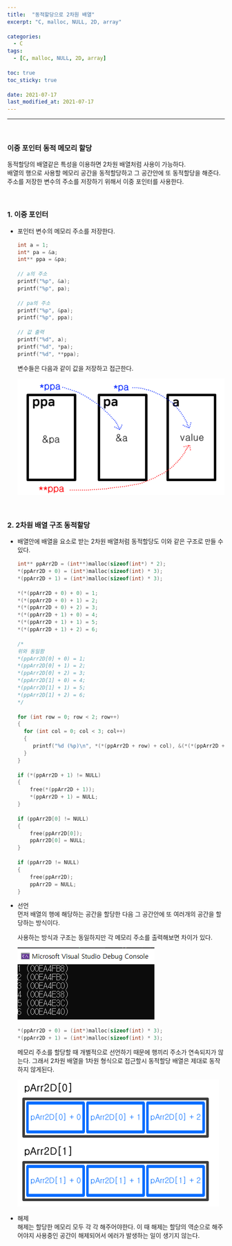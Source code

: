 ```yaml
---
title:  "동적할당으로 2차원 배열"
excerpt: "C, malloc, NULL, 2D, array"

categories:
  - C
tags:
  - [C, malloc, NULL, 2D, array]

toc: true
toc_sticky: true
 
date: 2021-07-17
last_modified_at: 2021-07-17
---  
```


***
<br>

### 이중 포인터 동적 메모리 할당  
동적할당의 배열같은 특성을 이용하면 2차원 배열처럼 사용이 가능하다.  
배열의 행으로 사용할 메모리 공간을 동적할당하고 그 공간안에 또 동적할당을 해준다. 주소를 저장한 변수의 주소를 저장하기 위해서 이중 포인터를 사용한다.

<br/>

### 1. 이중 포인터
  * 포인터 변수의 메모리 주소를 저장한다.  
    ```c
    int a = 1;
    int* pa = &a;
    int** ppa = &pa;

    // a의 주소
    printf("%p", &a);
    printf("%p", pa);

    // pa의 주소
    printf("%p", &pa);
    printf("%p", ppa);

    // 값 출력
    printf("%d", a);
    printf("%d", *pa);
    printf("%d", **ppa);
    ```  

    변수들은 다음과 같이 값을 저장하고 접근한다.  

    ![doubleP](/assets/images/20210720_Posting/1.png)  

<br/>

### 2. 2차원 배열 구조 동적할당
  * 배열안에 배열을 요소로 받는 2차원 배열처럼 동적할당도 이와 같은 구조로 만들 수 있다.  

    ```c
    int** ppArr2D = (int**)malloc(sizeof(int*) * 2);
    *(ppArr2D + 0) = (int*)malloc(sizeof(int) * 3);
    *(ppArr2D + 1) = (int*)malloc(sizeof(int) * 3);

    *(*(ppArr2D + 0) + 0) = 1;
    *(*(ppArr2D + 0) + 1) = 2;
    *(*(ppArr2D + 0) + 2) = 3;
    *(*(ppArr2D + 1) + 0) = 4;
    *(*(ppArr2D + 1) + 1) = 5;
    *(*(ppArr2D + 1) + 2) = 6;

    /*
    위와 동일함
    *(ppArr2D[0] + 0) = 1;
    *(ppArr2D[0] + 1) = 2;
    *(ppArr2D[0] + 2) = 3;
    *(ppArr2D[1] + 0) = 4;
    *(ppArr2D[1] + 1) = 5;
    *(ppArr2D[1] + 2) = 6;
    */

    for (int row = 0; row < 2; row++)
    {
      for (int col = 0; col < 3; col++)
      {
         printf("%d (%p)\n", *(*(ppArr2D + row) + col), &(*(*(ppArr2D + row) + col)));
      }
    }

    if (*(ppArr2D + 1) != NULL)
    {
        free(*(ppArr2D + 1));
        *(ppArr2D + 1) = NULL;
    }

    if (ppArr2D[0] != NULL)
    {
        free(ppArr2D[0]);
        ppArr2D[0] = NULL;
    }

    if (ppArr2D != NULL)
    {
        free(ppArr2D);
        ppArr2D = NULL;
    }
    ```  
  * 선언  
    먼저 배열의 행에 해당하는 공간을 할당한 다음 그 공간안에 또 여러개의 공간을 할당하는 방식이다.  

    사용하는 방식과 구조는 동일하지만 각 메모리 주소를 출력해보면 차이가 있다.  

    ![doubleP](/assets/images/20210720_Posting/2.png)

    ```c
    *(ppArr2D + 0) = (int*)malloc(sizeof(int) * 3);
    *(ppArr2D + 1) = (int*)malloc(sizeof(int) * 3);
    ```
    
    메모리 주소를 할당할 때 개별적으로 선언하기 때문에 행끼리 주소가 연속되지가 않는다. 그래서 2차원 배열을 1차원 형식으로 접근할시 동적할당 배열은 제대로 동작하지 않게된다.  
  
  
    ![doubleP](/assets/images/20210720_Posting/3.png)

  * 해제    
    해제는 할당한 메모리 모두 각 각 해주어야한다. 이 때 해제는 할당의 역순으로 해주어야지 사용중인 공간이 해제되어서 에러가 발생하는 일이 생기지 않는다.  
    
